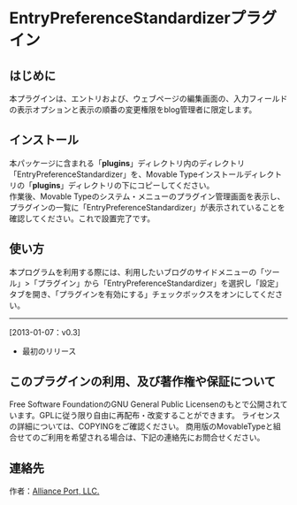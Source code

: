 EntryPreferenceStandardizerプラグイン
=====================================

はじめに
--------

本プラグインは、エントリおよび、ウェブページの編集画面の、入力フィールドの表示オプションと表示の順番の変更権限をblog管理者に限定します。

インストール
------------

本パッケージに含まれる「**plugins**」ディレクトリ内のディレクトリ「EntryPreferenceStandardizer」を、Movable
Typeインストールディレクトリの「**plugins**」ディレクトリの下にコピーしてください。\
 作業後、Movable
Typeのシステム・メニューのプラグイン管理画面を表示し、プラグインの一覧に「EntryPreferenceStandardizer」が表示されていることを確認してください。これで設置完了です。

使い方
------

本プログラムを利用する際には、利用したいブログのサイドメニューの「ツール」\>「プラグイン」から「EntryPreferenceStandardizer」を選択し「設定」タブを開き、「プラグインを有効にする」チェックボックスをオンにしてください。

--------

[2013-01-07：v0.3]

-   最初のリリース


このプラグインの利用、及び著作権や保証について
----------------------------------------------

Free Software FoundationのGNU General Public Licensenのもとで公開されています。GPLに従う限り自由に再配布・改変することができます。
ライセンスの詳細については、COPYINGをご確認ください。
商用版のMovableTypeと組合せてのご利用を希望される場合は、下記の連絡先にお問合せください。


連絡先
------

作者：[Alliance Port, LLC.](http://www.allianceport.jp/)
